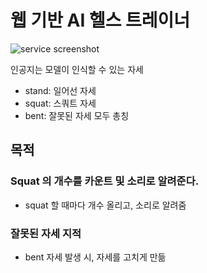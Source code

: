 # 웹 기반 AI 헬스 트레이너
![service screenshot](/static/service_screenshow.png)

인공지는 모델이 인식할 수 있는 자세
- stand: 일어선 자세
- squat: 스쿼트 자세
- bent: 잘못된 자세 모두 총칭

## 목적
### Squat 의 개수를 카운트 및 소리로 알려준다.
- squat 할 때마다 개수 올리고, 소리로 알려줌
### 잘못된 자세 지적
- bent 자세 발생 시, 자세를 고치게 만듦

